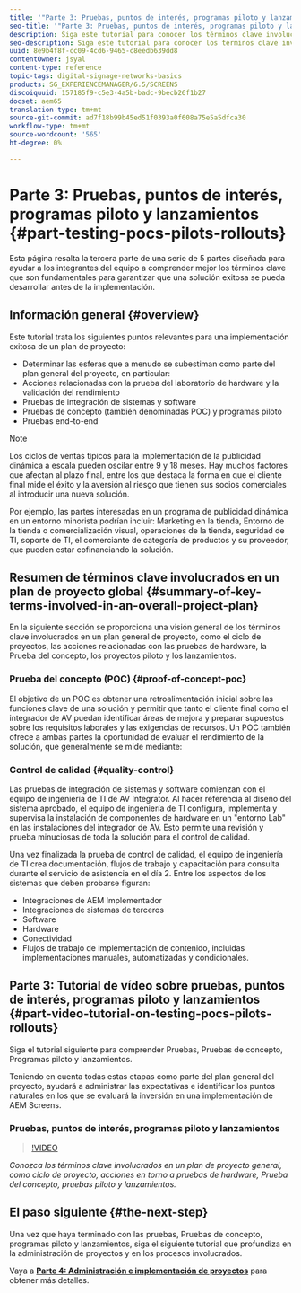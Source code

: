 ```yaml
---
title: '"Parte 3: Pruebas, puntos de interés, programas piloto y lanzamientos"'
seo-title: '"Parte 3: Pruebas, puntos de interés, programas piloto y lanzamientos"'
description: Siga este tutorial para conocer los términos clave involucrados en un plan de proyecto general, como ciclo de proyecto, acciones en torno a las pruebas de hardware, Prueba de concepto, pruebas piloto y lanzamientos.
seo-description: Siga este tutorial para conocer los términos clave involucrados en un plan de proyecto general, como ciclo de proyecto, acciones en torno a las pruebas de hardware, Prueba de concepto, pruebas piloto y lanzamientos.
uuid: 8e9b4f8f-cc09-4cd6-9465-c8eedb639dd8
contentOwner: jsyal
content-type: reference
topic-tags: digital-signage-networks-basics
products: SG_EXPERIENCEMANAGER/6.5/SCREENS
discoiquuid: 157185f9-c5e3-4a5b-badc-9becb26f1b27
docset: aem65
translation-type: tm+mt
source-git-commit: ad7f18b99b45ed51f0393a0f608a75e5a5dfca30
workflow-type: tm+mt
source-wordcount: '565'
ht-degree: 0%

---
```



# Parte 3: Pruebas, puntos de interés, programas piloto y lanzamientos {#part-testing-pocs-pilots-rollouts}

Esta página resalta la tercera parte de una serie de 5 partes diseñada para ayudar a los integrantes del equipo a comprender mejor los términos clave que son fundamentales para garantizar que una solución exitosa se pueda desarrollar antes de la implementación.

## Información general {#overview}

Este tutorial trata los siguientes puntos relevantes para una implementación exitosa de un plan de proyecto:

* Determinar las esferas que a menudo se subestiman como parte del plan general del proyecto, en particular:
* Acciones relacionadas con la prueba del laboratorio de hardware y la validación del rendimiento
* Pruebas de integración de sistemas y software
* Pruebas de concepto (también denominadas POC) y programas piloto
* Pruebas end-to-end

>[!NOTE]
>
>Los ciclos de ventas típicos para la implementación de la publicidad dinámica a escala pueden oscilar entre 9 y 18 meses. Hay muchos factores que afectan al plazo final, entre los que destaca la forma en que el cliente final mide el éxito y la aversión al riesgo que tienen sus socios comerciales al introducir una nueva solución.

Por ejemplo, las partes interesadas en un programa de publicidad dinámica en un entorno minorista podrían incluir: Marketing en la tienda, Entorno de la tienda o comercialización visual, operaciones de la tienda, seguridad de TI, soporte de TI, el comerciante de categoría de productos y su proveedor, que pueden estar cofinanciando la solución.

## Resumen de términos clave involucrados en un plan de proyecto global {#summary-of-key-terms-involved-in-an-overall-project-plan}

En la siguiente sección se proporciona una visión general de los términos clave involucrados en un plan general de proyecto, como el ciclo de proyectos, las acciones relacionadas con las pruebas de hardware, la Prueba del concepto, los proyectos piloto y los lanzamientos.

### Prueba del concepto (POC) {#proof-of-concept-poc}

El objetivo de un POC es obtener una retroalimentación inicial sobre las funciones clave de una solución y permitir que tanto el cliente final como el integrador de AV puedan identificar áreas de mejora y preparar supuestos sobre los requisitos laborales y las exigencias de recursos. Un POC también ofrece a ambas partes la oportunidad de evaluar el rendimiento de la solución, que generalmente se mide mediante:

### Control de calidad {#quality-control}

Las pruebas de integración de sistemas y software comienzan con el equipo de ingeniería de TI de AV Integrator. Al hacer referencia al diseño del sistema aprobado, el equipo de ingeniería de TI configura, implementa y supervisa la instalación de componentes de hardware en un &quot;entorno Lab&quot; en las instalaciones del integrador de AV. Esto permite una revisión y prueba minuciosas de toda la solución para el control de calidad.

Una vez finalizada la prueba de control de calidad, el equipo de ingeniería de TI crea documentación, flujos de trabajo y capacitación para consulta durante el servicio de asistencia en el día 2. Entre los aspectos de los sistemas que deben probarse figuran:

* Integraciones de AEM Implementador
* Integraciones de sistemas de terceros
* Software
* Hardware
* Conectividad
* Flujos de trabajo de implementación de contenido, incluidas implementaciones manuales, automatizadas y condicionales.

## Parte 3: Tutorial de vídeo sobre pruebas, puntos de interés, programas piloto y lanzamientos {#part-video-tutorial-on-testing-pocs-pilots-rollouts}

Siga el tutorial siguiente para comprender Pruebas, Pruebas de concepto, Programas piloto y lanzamientos.

Teniendo en cuenta todas estas etapas como parte del plan general del proyecto, ayudará a administrar las expectativas e identificar los puntos naturales en los que se evaluará la inversión en una implementación de AEM Screens.

### Pruebas, puntos de interés, programas piloto y lanzamientos

>[!VIDEO](https://video.tv.adobe.com/v/28405)

*Conozca los términos clave involucrados en un plan de proyecto general, como ciclo de proyecto, acciones en torno a pruebas de hardware, Prueba del concepto, pruebas piloto y lanzamientos.*

## El paso siguiente {#the-next-step}

Una vez que haya terminado con las pruebas, Pruebas de concepto, programas piloto y lanzamientos, siga el siguiente tutorial que profundiza en la administración de proyectos y en los procesos involucrados.

Vaya a **[Parte 4: Administración e implementación de proyectos](project-management-and-deployment.md)** para obtener más detalles.
